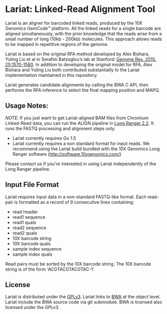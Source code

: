 # Lariat: Linked-Read Alignment Tool

Lariat is an aligner for barcoded linked reads, produced by the 10X Genomics GemCode™ platform. All the linked reads for a single barcode are aligned simultaneously, with the prior knowledge that the reads arise from a small number of long (10kb - 200kb) molecules. This approach allows reads to be mapped in repetitive regions of the genome.

Lariat is based on the original RFA method developed by Alex Bishara, Yuling Liu et al in Serafim Batzoglou’s lab at Stanford: [Genome Res. 2015. 25:1570-1580](http://genome.cshlp.org/content/25/10/1570).  In addition to developing the original model for RFA, Alex Bishara and Yuling Liu both contributed substantially to the Lariat implementation maintained in this repository.

Lariat generates candidate alignments by calling the BWA C API, then performs the RFA inference to select the final mapping position and MAPQ.

## Usage Notes: 

*NOTE*: If you just want to get Lariat-aligned BAM files from Chromium Linked-Read data, you can run the ALIGN pipeline in [Long Ranger 2.2](https://support.10xgenomics.com/genome-exome/software/downloads/latest). It runs the FASTQ processing and alignment steps only.


* Lariat currently requires Go 1.5
* Lariat currently requires a non standard format for input reads. We recommend using the Lariat build bundled with the 10X Genomics Long Ranger software (http://software.10xgenomics.com/)

Please contact us if you're interested in using Lariat independently of the Long Ranger pipeline.

## Input File Format

Lariat requires input data in a non-standard FASTQ-like format. Each read-pair is formatted as a record of 9 consecutive lines containing:
* read header 
* read1 sequence
* read1 quals
* read2 sequence
* read2 quals
* 10X barcode string
* 10X barcode quals
* sample index sequence 
* sample index quals

Read pairs must be sorted by the 10X barcode string. The 10X barcode string is of the form 'ACGTACGTACGTAC-1'. 

## License
Lariat is distributed under the [GPLv3](http://www.gnu.org/licenses/gpl-3.0.en.html). Lariat links to [BWA](https://github.com/lh3/bwa) at the object level. Lariat include the BWA source code via git submodule. BWA is licensed also licensed under the GPLv3. 
